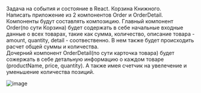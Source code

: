 Задача на события и состояние в React. Корзина Книжного.<br>
Написать приложение из 2 компонентов Order и OrderDetail. <br>
Компоненты будут составлять композицию. Главный компонент Order(по сути Корзина) будет содержать в себе начальные входные данные о всех товарах, такие как сумма, количество, описание товара - amount, quantity, detail - соотвественно.
В нем также будет происходить расчет общей суммы и количества.<br>
Дочерний компонент OrderDetail(по сути карточка товара) будет сожержать в себе детальную информацию о каждом товаре (productName, price, quantity). А также имея счетчик на увелечение и уменьшение количества позиций.


![image](https://user-images.githubusercontent.com/103576500/165934103-dda71d91-dd4e-4c48-b6a7-e5b2c903f32e.png)
